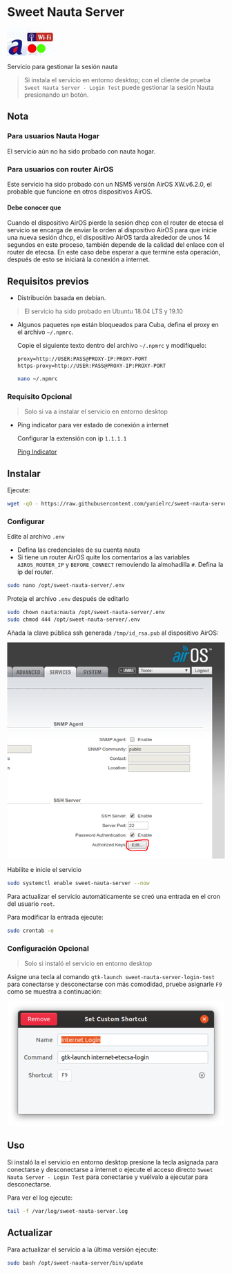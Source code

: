 # Sweet Nauta Server

![Sweet Nauta Server](icons/sweet-nauta-server.jpg)

Servicio para gestionar la sesión nauta
> Si instala el servicio en entorno desktop; con el cliente de prueba `Sweet Nauta Server - Login Test`
> puede gestionar la sesión Nauta presionando un botón.

## Nota

### Para usuarios Nauta Hogar

El servicio aún no ha sido probado con nauta hogar.

### Para usuarios con router AirOS

Este servicio ha sido probado con un NSM5 versión AirOS XW.v6.2.0, el probable que funcione en otros dispositivos AirOS.

#### Debe conocer que

Cuando el dispositivo AirOS pierde la sesión dhcp con el router de etecsa el servicio se encarga de enviar la orden al dispositivo AirOS para que inicie una nueva sesión dhcp, el dispositivo AirOS tarda alrededor de unos 14 segundos en este proceso, también depende de la calidad del enlace con el router de etecsa. En este caso debe esperar a que termine esta operación, después de esto se iniciará la conexión a internet.

## Requisitos previos

- Distribución basada en debian.

> El servicio ha sido probado en Ubuntu 18.04 LTS y 19.10

- Algunos paquetes `npm` están bloqueados para Cuba, defina el proxy en el
  archivo `~/.npmrc`.

  Copie el siguiente texto dentro del archivo `~/.npmrc` y modifíquelo:

  ```text
  proxy=http://USER:PASS@PROXY-IP:PROXY-PORT
  https-proxy=http://USER:PASS@PROXY-IP:PROXY-PORT
  ```

  ```bash
  nano ~/.npmrc
  ```

### Requisito Opcional

> Solo si va a instalar el servicio en entorno desktop

- Ping indicator para ver estado de conexión a internet

  Configurar la extensión con ip `1.1.1.1`

  [Ping Indicator](https://extensions.gnome.org/extension/923/ping-indicator/)

## Instalar

Ejecute:

```bash
wget -qO - https://raw.githubusercontent.com/yunielrc/sweet-nauta-server/master/bin/install | sudo bash
```

### Configurar

Edite al archivo `.env`

- Defina las credenciales de su cuenta nauta
- Si tiene un router AirOS quite los comentarios a las variables `AIROS_ROUTER_IP`
y `BEFORE_CONNECT` removiendo la almohadilla `#`. Defina la ip del router.

```bash
sudo nano /opt/sweet-nauta-server/.env
```

Proteja el archivo `.env` después de editarlo

```bash
sudo chown nauta:nauta /opt/sweet-nauta-server/.env
sudo chmod 444 /opt/sweet-nauta-server/.env
```

Añada la clave pública ssh generada `/tmp/id_rsa.pub` al dispositivo AirOS:  

![AirOS](docs/airos-ssh-key.png)

Habilite e inicie el servicio

```bash
sudo systemctl enable sweet-nauta-server --now
```  

Para actualizar el servicio automáticamente se creó una entrada en el cron del usuario `root`.

Para modificar la entrada ejecute:

```bash
sudo crontab -e
```

### Configuración Opcional

> Solo si instaló el servicio en entorno desktop

Asigne una tecla al comando `gtk-launch sweet-nauta-server-login-test` para conectarse
y desconectarse con más comodidad, pruebe asignarle `F9` como se muestra a continuación:

![Keyboard shortcut](docs/keyboard-shortcut.png)

## Uso

Si instaló la el servicio en entorno desktop presione la tecla asignada para conectarse y desconectarse a internet o ejecute el acceso directo `Sweet Nauta Server - Login Test` para conectarse y vuélvalo a ejecutar para desconectarse.

Para ver el log ejecute:

```bash
tail -f /var/log/sweet-nauta-server.log
```

## Actualizar

Para actualizar el servicio a la última versión ejecute:

```bash
sudo bash /opt/sweet-nauta-server/bin/update
```
